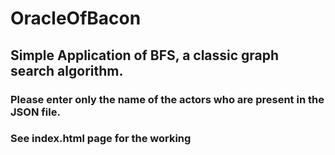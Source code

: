 # OracleOfBacon
## Simple Application of BFS, a classic graph search algorithm.


### Please enter only the name of the actors who are present in the JSON file.

### See index.html page for the working

